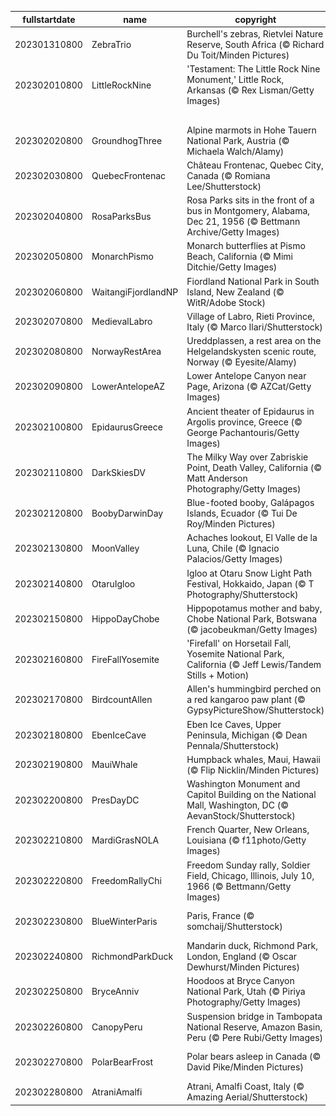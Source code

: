 |fullstartdate|name|copyright|title|image|
|--|--|--|--|--|
202301310800|ZebraTrio|Burchell's zebras, Rietvlei Nature Reserve, South Africa (© Richard Du Toit/Minden Pictures)|A dazzling sight|![](/en-US/2023/02/202301310800ZebraTrio.jpg)|
202302010800|LittleRockNine|'Testament: The Little Rock Nine Monument,' Little Rock, Arkansas (© Rex Lisman/Getty Images)|Courage and conviction|![](/en-US/2023/02/202302010800LittleRockNine.jpg)|
||||![](/en-US/2023/02/.jpg)|
202302020800|GroundhogThree|Alpine marmots in Hohe Tauern National Park, Austria (© Michaela Walch/Alamy)|Signs of spring?|![](/en-US/2023/02/202302020800GroundhogThree.jpg)|
202302030800|QuebecFrontenac|Château Frontenac, Quebec City, Canada (© Romiana Lee/Shutterstock)|Warmly embracing winter|![](/en-US/2023/02/202302030800QuebecFrontenac.jpg)|
202302040800|RosaParksBus|Rosa Parks sits in the front of a bus in Montgomery, Alabama, Dec 21, 1956 (© Bettmann Archive/Getty Images)|Remembering Rosa Parks|![](/en-US/2023/02/202302040800RosaParksBus.jpg)|
202302050800|MonarchPismo|Monarch butterflies at Pismo Beach, California (© Mimi Ditchie/Getty Images)|Migration of the monarchs|![](/en-US/2023/02/202302050800MonarchPismo.jpg)|
202302060800|WaitangiFjordlandNP|Fiordland National Park in South Island, New Zealand (© WitR/Adobe Stock)|Where fiords meet forests|![](/en-US/2023/02/202302060800WaitangiFjordlandNP.jpg)|
202302070800|MedievalLabro|Village of Labro, Rieti Province, Italy (© Marco Ilari/Shutterstock)|History on the hill|![](/en-US/2023/02/202302070800MedievalLabro.jpg)|
202302080800|NorwayRestArea|Ureddplassen, a rest area on the Helgelandskysten scenic route, Norway (© Eyesite/Alamy)|A place to pause|![](/en-US/2023/02/202302080800NorwayRestArea.jpg)|
202302090800|LowerAntelopeAZ|Lower Antelope Canyon near Page, Arizona (© AZCat/Getty Images)|Waves of stone|![](/en-US/2023/02/202302090800LowerAntelopeAZ.jpg)|
202302100800|EpidaurusGreece|Ancient theater of Epidaurus in Argolis province, Greece (© George Pachantouris/Getty Images)|Built to last|![](/en-US/2023/02/202302100800EpidaurusGreece.jpg)|
202302110800|DarkSkiesDV|The Milky Way over Zabriskie Point, Death Valley, California (© Matt Anderson Photography/Getty Images)|Death Valley's star appeal|![](/en-US/2023/02/202302110800DarkSkiesDV.jpg)|
202302120800|BoobyDarwinDay|Blue-footed booby, Galápagos Islands, Ecuador (© Tui De Roy/Minden Pictures)|Coming in for a smooth landing?|![](/en-US/2023/02/202302120800BoobyDarwinDay.jpg)|
202302130800|MoonValley|Achaches lookout, El Valle de la Luna, Chile (© Ignacio Palacios/Getty Images)|In the Valley of the Moon|![](/en-US/2023/02/202302130800MoonValley.jpg)|
202302140800|OtaruIgloo|Igloo at Otaru Snow Light Path Festival, Hokkaido, Japan (© T Photography/Shutterstock)|Love is in the snow|![](/en-US/2023/02/202302140800OtaruIgloo.jpg)|
202302150800|HippoDayChobe|Hippopotamus mother and baby, Chobe National Park, Botswana (© jacobeukman/Getty Images)|World Hippo Day, a giant celebration|![](/en-US/2023/02/202302150800HippoDayChobe.jpg)|
202302160800|FireFallYosemite|'Firefall' on Horsetail Fall, Yosemite National Park, California (© Jeff Lewis/Tandem Stills + Motion)|Why is El Capitan ablaze?|![](/en-US/2023/02/202302160800FireFallYosemite.jpg)|
202302170800|BirdcountAllen|Allen's hummingbird perched on a red kangaroo paw plant (© GypsyPictureShow/Shutterstock)|Let the Great Backyard Bird Count begin!|![](/en-US/2023/02/202302170800BirdcountAllen.jpg)|
202302180800|EbenIceCave|Eben Ice Caves, Upper Peninsula, Michigan (© Dean Pennala/Shutterstock)|It's cold inside!|![](/en-US/2023/02/202302180800EbenIceCave.jpg)|
202302190800|MauiWhale|Humpback whales, Maui, Hawaii (© Flip Nicklin/Minden Pictures)|Migrating giants|![](/en-US/2023/02/202302190800MauiWhale.jpg)|
202302200800|PresDayDC|Washington Monument and Capitol Building on the National Mall, Washington, DC (© AevanStock/Shutterstock)|Happy Presidents Day!|![](/en-US/2023/02/202302200800PresDayDC.jpg)|
202302210800|MardiGrasNOLA|French Quarter, New Orleans, Louisiana (© f11photo/Getty Images)|Bring the king cakes|![](/en-US/2023/02/202302210800MardiGrasNOLA.jpg)|
202302220800|FreedomRallyChi|Freedom Sunday rally, Soldier Field, Chicago, Illinois, July 10, 1966 (© Bettmann/Getty Images)|Milestone in Black history|![](/en-US/2023/02/202302220800FreedomRallyChi.jpg)|
202302230800|BlueWinterParis|Paris, France (© somchaij/Shutterstock)|Night falls on the City of Light|![](/en-US/2023/02/202302230800BlueWinterParis.jpg)|
202302240800|RichmondParkDuck|Mandarin duck, Richmond Park, London, England (© Oscar Dewhurst/Minden Pictures)|Who’s this colorful character?|![](/en-US/2023/02/202302240800RichmondParkDuck.jpg)|
202302250800|BryceAnniv|Hoodoos at Bryce Canyon National Park, Utah (© Piriya Photography/Getty Images)|A huddle of hoodoos|![](/en-US/2023/02/202302250800BryceAnniv.jpg)|
202302260800|CanopyPeru|Suspension bridge in Tambopata National Reserve, Amazon Basin, Peru (© Pere Rubi/Getty Images)|A walk in the trees|![](/en-US/2023/02/202302260800CanopyPeru.jpg)|
202302270800|PolarBearFrost|Polar bears asleep in Canada (© David Pike/Minden Pictures)|A warm hug in the icy North|![](/en-US/2023/02/202302270800PolarBearFrost.jpg)|
202302280800|AtraniAmalfi|Atrani, Amalfi Coast, Italy (© Amazing Aerial/Shutterstock)|Allure of the Amalfi Coast|![](/en-US/2023/02/202302280800AtraniAmalfi.jpg)|
